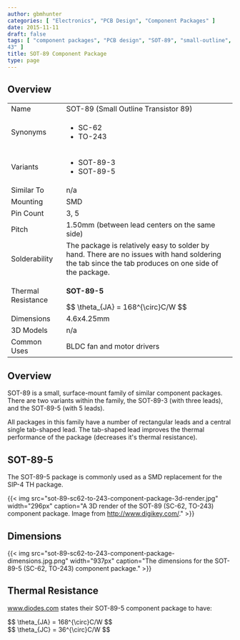 ```yaml
---
author: gbmhunter
categories: [ "Electronics", "PCB Design", "Component Packages" ]
date: 2015-11-11
draft: false
tags: [ "component packages", "PCB design", "SOT-89", "small-outline", "transistor", "SC-62", "TO-2
43" ]
title: SOT-89 Component Package
type: page
---
```


## Overview

<table><tbody ><tr >
<td >Name
</td>
<td >SOT-89 (Small Outline Transistor 89)
</td></tr><tr >
<td >Synonyms
</td>
<td >
<ul>
  <li>SC-62</li>
  <li>TO-243</li>
</ul>
</td>
</tr>
<tr >
<td >Variants</td>
<td>
<ul>
  <li>SOT-89-3</li>
  <li>SOT-89-5</li>
</ul>
</td></tr><tr >
<td >Similar To</td>
<td >n/a</td>
</tr>
<tr >
<td >Mounting
</td>
<td >SMD
</td></tr><tr >
<td >Pin Count
</td>
<td >3, 5
</td></tr><tr >
<td >Pitch
</td>
<td >1.50mm (between lead centers on the same side)</td></tr><tr >
<td >Solderability
</td>
<td >The package is relatively easy to solder by hand. There are no issues with hand soldering the tab since the tab produces on one side of the package.
</td></tr><tr >
<td >Thermal Resistance
</td>
<td >

**SOT-89-5**

<div>$$ \theta_{JA} = 168^{\circ}C/W $$</div>

</td></tr><tr >
<td >Dimensions
</td>
<td > 4.6x4.25mm
</td></tr><tr >
<td >3D Models
</td>
<td >n/a
</td></tr><tr >
<td >Common Uses
</td>
<td>BLDC fan and motor drivers</td>
</tr></tbody></table>

## Overview

SOT-89 is a small, surface-mount family of similar component packages. There are two variants within the family, the SOT-89-3 (with three leads), and the SOT-89-5 (with 5 leads).

All packages in this family have a number of rectangular leads and a central single tab-shaped lead. The tab-shaped lead improves the thermal performance of the package (decreases it's thermal resistance).

## SOT-89-5

The SOT-89-5 package is commonly used as a SMD replacement for the SIP-4 TH package.

{{< img src="sot-89-sc62-to-243-component-package-3d-render.jpg" width="296px" caption="A 3D render of the SOT-89 (SC-62, TO-243) component package. Image from http://www.digikey.com/."  >}}

## Dimensions

{{< img src="sot-89-sc62-to-243-component-package-dimensions.jpg.png" width="937px" caption="The dimensions for the SOT-89-5 (SC-62, TO-243) component package."  >}}

## Thermal Resistance

www.diodes.com states their SOT-89-5 component package to have:

<div>$$ \theta_{JA} = 168^{\circ}C/W $$</div>

<div>$$ \theta_{JC} = 36^{\circ}C/W $$</div>
